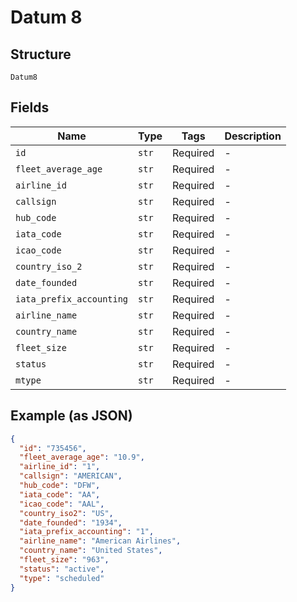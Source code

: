 
# Datum 8

## Structure

`Datum8`

## Fields

| Name | Type | Tags | Description |
|  --- | --- | --- | --- |
| `id` | `str` | Required | - |
| `fleet_average_age` | `str` | Required | - |
| `airline_id` | `str` | Required | - |
| `callsign` | `str` | Required | - |
| `hub_code` | `str` | Required | - |
| `iata_code` | `str` | Required | - |
| `icao_code` | `str` | Required | - |
| `country_iso_2` | `str` | Required | - |
| `date_founded` | `str` | Required | - |
| `iata_prefix_accounting` | `str` | Required | - |
| `airline_name` | `str` | Required | - |
| `country_name` | `str` | Required | - |
| `fleet_size` | `str` | Required | - |
| `status` | `str` | Required | - |
| `mtype` | `str` | Required | - |

## Example (as JSON)

```json
{
  "id": "735456",
  "fleet_average_age": "10.9",
  "airline_id": "1",
  "callsign": "AMERICAN",
  "hub_code": "DFW",
  "iata_code": "AA",
  "icao_code": "AAL",
  "country_iso2": "US",
  "date_founded": "1934",
  "iata_prefix_accounting": "1",
  "airline_name": "American Airlines",
  "country_name": "United States",
  "fleet_size": "963",
  "status": "active",
  "type": "scheduled"
}
```

